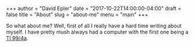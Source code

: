 +++
author = "David Epler"
date = "2017-10-22T14:00:00-04:00"
draft = false
title = "About"
slug = "about-me"
menu = "main"
+++

So what about me? Well, first of all I really have a hard time writing about myself. I have pretty mush always had a computer with the first one being a [TI 99/4a](http://www.99er.net/).

